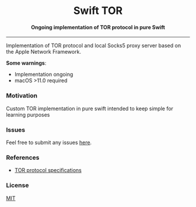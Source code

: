 <h1 align="center">
  Swift TOR
</h1>

<h4 align="center">Ongoing implementation of TOR protocol in pure Swift</h4>

---

Implementation of TOR protocol and local Socks5 proxy server based on the Apple Network Framework.

**Some warnings**:
- Implementation ongoing
- macOS >11.0 required 

### Motivation

Custom TOR implementation in pure swift intended to keep simple for learning purposes

### Issues

Feel free to submit any issues [here](https://github.com/ruvens/SwiftTor/issues).

### References

- [TOR protocol specifications](https://spec.torproject.org/index.html)

### License

[MIT](https://github.com/ruvens/SwiftTor/blob/main/LICENSE)


